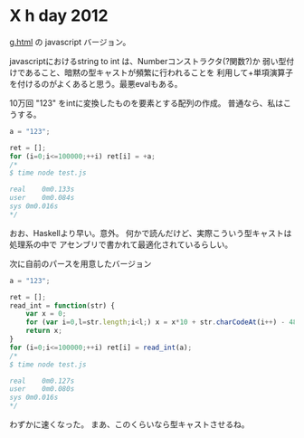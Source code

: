 # X h day 2012

[g.html](2012/x/g.md) の javascript バージョン。

javascriptにおけるstring to int は、Numberコンストラクタ(?関数?)か
弱い型付けであること、暗黙の型キャストが頻繁に行われることを
利用して+単項演算子を付けるのがよくあると思う。最悪evalもある。

10万回 "123" をintに変換したものを要素とする配列の作成。
普通なら、私はこうする。

```javascript
a = "123";

ret = [];
for (i=0;i<=100000;++i) ret[i] = +a;
/*
$ time node test.js

real	0m0.133s
user	0m0.084s
sys	0m0.016s
*/
```

おお、Haskellより早い。意外。
何かで読んだけど、実際こういう型キャストは処理系の中で
アセンブリで書かれて最適化されているらしい。

次に自前のパースを用意したバージョン

```javascript
a = "123";

ret = [];
read_int = function(str) {
    var x = 0;
    for (var i=0,l=str.length;i<l;) x = x*10 + str.charCodeAt(i++) - 48;
    return x;
}
for (i=0;i<=100000;++i) ret[i] = read_int(a);
/*
$ time node test.js

real	0m0.127s
user	0m0.080s
sys	0m0.016s
*/
```

わずかに速くなった。
まあ、このくらいなら型キャストさせるね。
